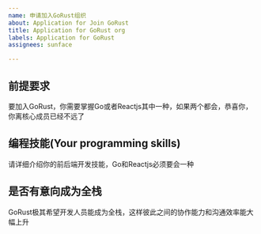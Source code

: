 ```yaml
---
name: 申请加入GoRust组织
about: Application for Join GoRust
title: Application for GoRust org
labels: Application for GoRust
assignees: sunface

---
```


## 前提要求
要加入GoRust，你需要掌握Go或者Reactjs其中一种，如果两个都会，恭喜你，你离核心成员已经不远了

## 编程技能(Your programming skills)
请详细介绍你的前后端开发技能，Go和Reactjs必须要会一种

## 是否有意向成为全栈
GoRust极其希望开发人员能成为全栈，这样彼此之间的协作能力和沟通效率能大幅上升
